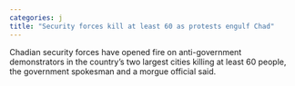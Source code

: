 ```yaml
---
categories: j
title: "Security forces kill at least 60 as protests engulf Chad"
---
```

Chadian security forces have opened fire on anti-government demonstrators in the country’s two largest cities killing at least 60 people, the government spokesman and a morgue official said.